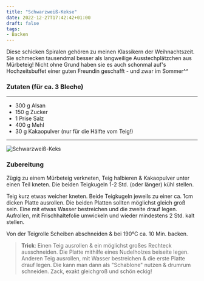 ```yaml
---
title: "Schwarzweiß-Kekse"
date: 2022-12-27T17:42:42+01:00
draft: false
tags:
- Backen
---
```


Diese schicken Spiralen gehören zu meinen Klassikern der Weihnachtszeit. Sie schmecken tausendmal besser als langweilige Ausstechplätzchen aus Mürbeteig! Nicht ohne Grund haben sie es auch schonmal auf's Hochzeitsbuffet einer guten Freundin geschafft - und zwar im Sommer^^


### Zutaten (für ca. 3 Bleche)

---

* 300 g Alsan 
* 150 g Zucker
* 1 Prise Salz
* 400 g Mehl
* 30 g Kakaopulver (nur für die Hälfte vom Teig!)
---


![Schwarzweiß-Keks](./schwarzweiss1.jpg)

### Zubereitung


Zügig zu einem Mürbeteig verkneten, Teig halbieren & Kakaopulver unter einen Teil kneten. Die beiden Teigkugeln 1-2 Std. (oder länger) kühl stellen. 

Teig kurz etwas weicher kneten. Beide Teigkugeln jeweils zu einer ca. 1cm dicken Platte ausrollen. Die beiden Platten sollten möglichst gleich groß sein. Eine mit etwas Wasser bestreichen und die zweite drauf legen. Aufrollen, mit Frischhaltefolie umwickeln und wieder mindestens 2 Std. kalt stellen. 

Von der Teigrolle Scheiben abschneiden & bei 190°C ca. 10 Min. backen. 

> **Trick**: Einen Teig ausrollen & ein möglichst großes Rechteck ausschneiden. Die Platte mithilfe eines Nudelholzes beiseite legen. Anderen Teig ausrollen, mit Wasser bestreichen & die erste Platte drauf legen. Die kann man dann als "Schablone" nutzen & drumrum schneiden. Zack, exakt gleichgroß und schön eckig!

